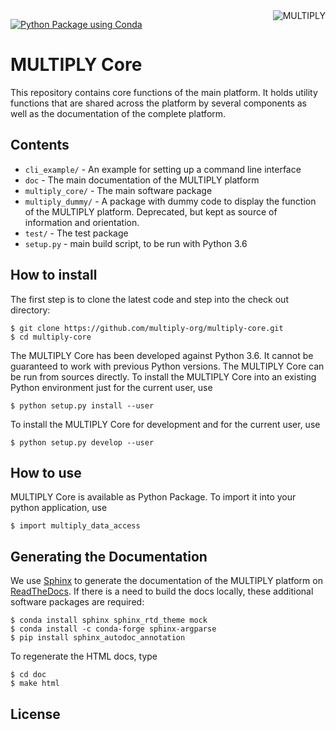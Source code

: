 <img alt="MULTIPLY" align="right" src="https://raw.githubusercontent.com/multiply-org/multiply-core/master/doc/source/_static/logo/Multiply_multicolour.png" />


[![Python Package using Conda](https://github.com/QCDIS/multiply-core/actions/workflows/python-package-conda.yml/badge.svg)](https://github.com/QCDIS/multiply-core/actions/workflows/python-package-conda.yml)
                
# MULTIPLY Core

This repository contains core functions of the main platform.
It holds utility functions that are shared across the platform by several components as well as the documentation of
the complete platform.

## Contents

* `cli_example/` - An example for setting up a command line interface 
* `doc` - The main documentation of the MULTIPLY platform 
* `multiply_core/` - The main software package
* `multiply_dummy/` - A package with dummy code to display the function of the MULTIPLY platform. Deprecated, but kept 
as source of information and orientation.
* `test/` - The test package
* `setup.py` - main build script, to be run with Python 3.6

## How to install

The first step is to clone the latest code and step into the check out directory: 

    $ git clone https://github.com/multiply-org/multiply-core.git
    $ cd multiply-core
    
The MULTIPLY Core has been developed against Python 3.6. 
It cannot be guaranteed to work with previous Python versions.
The MULTIPLY Core can be run from sources directly.
To install the MULTIPLY Core into an existing Python environment just for the current user, use

    $ python setup.py install --user
    
To install the MULTIPLY Core for development and for the current user, use

    $ python setup.py develop --user

## How to use

MULTIPLY Core is available as Python Package. 
To import it into your python application, use

    $ import multiply_data_access
    
## Generating the Documentation

We use [Sphinx](http://www.sphinx-doc.org/en/stable/rest.html) to generate the documentation of the MULTIPLY platform 
on [ReadTheDocs](https://multiply.readthedocs.io/). 
If there is a need to build the docs locally, these additional software packages are required:

    $ conda install sphinx sphinx_rtd_theme mock
    $ conda install -c conda-forge sphinx-argparse
    $ pip install sphinx_autodoc_annotation

To regenerate the HTML docs, type    
    
    $ cd doc
    $ make html

## License

